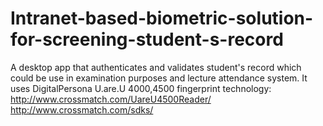 # Intranet-based-biometric-solution-for-screening-student-s-record
A desktop app that authenticates and validates student's record which could be use in examination purposes and lecture attendance system.
It uses DigitalPersona U.are.U 4000,4500 fingerprint technology:
http://www.crossmatch.com/UareU4500Reader/
http://www.crossmatch.com/sdks/
